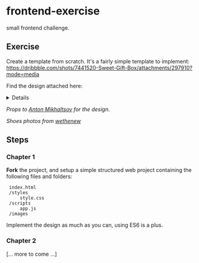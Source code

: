 # frontend-exercise
small frontend challenge.

## Exercise 
Create a template from scratch. 
It's a fairly simple template to implement: https://dribbble.com/shots/7441520-Sweet-Gift-Box/attachments/297910?mode=media

Find the design attached here:
<details>
  
![](https://cdn.dribbble.com/users/953678/screenshots/7441520/media/a7d7c983f58b3a95dcc6c5f3509722d6.png) 

</details>

_Props to [Anton Mikhaltsov](https://dribbble.com/mikhaltsov23) for the design._

_Shoes photos from [wethenew](https://wethenew.com/)_

## Steps

### Chapter 1
**Fork** the project, and setup a simple structured web project containing the following files and folders: 
```
 index.html
 /styles
     style.css
 /scripts
     app.js
 /images
```

Implement the design as much as you can, using ES6 is a plus.

### Chapter 2
[... more to come ...]

